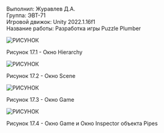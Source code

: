Выполнил: Журавлев Д.А.  
Группа: ЭВТ-71  
Игровой движок: Unity 2022.1.16f1  
Название работы: Разработка игры Puzzle Plumber  






![РИСУНОК](https://gspics.org/images/2022/12/02/0Xlevu.png)  

Рисунок 17.1 - Окно Hierarchy  

![РИСУНОК](https://gspics.org/images/2022/12/02/0XlfZo.png)  

Рисунок 17.2 - Окно Scene  

![РИСУНОК](https://gspics.org/images/2022/12/02/0XlYV9.png)  

Рисунок 17.3 - Окно Game  

![РИСУНОК](https://gspics.org/images/2022/12/02/0Xlj38.png)  

Рисунок 17.4 - Окно Game и Окно Inspector объекта Pipes  
